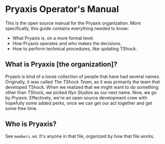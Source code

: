 # Pryaxis Operator's Manual

This is the open source manual for the Pryaxis organization. More specifically, this guide contains everything needed to know:

* What Pryaxis is, on a more formal level.
* How Pryaxis operates and who makes the decisions.
* How to perform technical procedures, like updating TShock.

## What is Pryaxis [the organization]?

Pryaxis is kind of a loose collection of people that have had several names. Originally, it was called _The TShock Team_, as it was primarily the team that developed TShock. When we realized that we might want to do something other than TShock, we picked _Nyx Studios_ as our next name. Now, we go by _Pryaxis_. Effectively, we're an open source development crew with hopefully some added perks, once we can get our act together and get some free time.

## Who is Pryaxis?

See ```members.md```. It's anyone in that file, organized by how that file works.